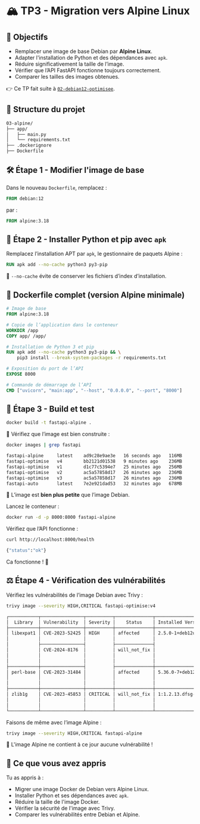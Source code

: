 # 🏔️ TP3 - Migration vers Alpine Linux

## 🎯 Objectifs

- Remplacer une image de base Debian par **Alpine Linux**.
- Adapter l'installation de Python et des dépendances avec `apk`.
- Réduire significativement la taille de l’image.
- Vérifier que l’API FastAPI fonctionne toujours correctement.
- Comparer les tailles des images obtenues.

👉 Ce TP fait suite à [`02-debian12-optimisee`](../02-debian12-optimisee).

## 📁 Structure du projet

```bash
03-alpine/
├── app/
│   ├── main.py
│   └── requirements.txt
├── .dockerignore
├── Dockerfile
```

## 🛠️ Étape 1 - Modifier l'image de base

Dans le nouveau `Dockerfile`, remplacez :

```dockerfile
FROM debian:12
```

par :

```dockerfile
FROM alpine:3.18
```

## 🧰 Étape 2 - Installer Python et pip avec `apk`

Remplacez l’installation APT par `apk`, le gestionnaire de paquets Alpine :

```dockerfile
RUN apk add --no-cache python3 py3-pip
```

🧠 `--no-cache` évite de conserver les fichiers d’index d’installation.

## 📝 Dockerfile complet (version Alpine minimale)

```dockerfile
# Image de base
FROM alpine:3.18

# Copie de l’application dans le conteneur
WORKDIR /app
COPY app/ /app/

# Installation de Python 3 et pip
RUN apk add --no-cache python3 py3-pip && \
    pip3 install --break-system-packages -r requirements.txt

# Exposition du port de l’API
EXPOSE 8000

# Commande de démarrage de l’API
CMD ["uvicorn", "main:app", "--host", "0.0.0.0", "--port", "8000"]
```

## 🧪 Étape 3 - Build et test

```bash
docker build -t fastapi-alpine .
```

🎯 Vérifiez que l’image est bien construite :

```bash
docker images | grep fastapi

fastapi-alpine     latest    ad9c28e9ae3e   16 seconds ago   116MB
fastapi-optimise   v4        bb2121d01538   9 minutes ago    236MB
fastapi-optimise   v1        d1c77c5394e7   25 minutes ago   256MB
fastapi-optimise   v2        ac5a57858d17   26 minutes ago   236MB
fastapi-optimise   v3        ac5a57858d17   26 minutes ago   236MB
fastapi-auto       latest    7e2e921dad53   32 minutes ago   678MB
```

🎯 L’image est **bien plus petite** que l’image Debian.

Lancez le conteneur :

```bash
docker run -d -p 8000:8000 fastapi-alpine
```

Vérifiez que l’API fonctionne :

```bash
curl http://localhost:8000/health

{"status":"ok"}
```

Ca fonctionne ! 🎉

## ⚖️ Étape 4 - Vérification des vulnérabilités

Vérifiez les vulnérabilités de l’image Debian avec Trivy :

```bash
trivy image --severity HIGH,CRITICAL fastapi-optimise:v4

┌───────────┬────────────────┬──────────┬──────────────┬───────────────────┬───────────────┬─────────────────────────────────────────────────────────────┐
│  Library  │ Vulnerability  │ Severity │    Status    │ Installed Version │ Fixed Version │                            Title                            │
├───────────┼────────────────┼──────────┼──────────────┼───────────────────┼───────────────┼─────────────────────────────────────────────────────────────┤
│ libexpat1 │ CVE-2023-52425 │ HIGH     │ affected     │ 2.5.0-1+deb12u1   │               │ expat: parsing large tokens can trigger a denial of service │
│           │                │          │              │                   │               │ https://avd.aquasec.com/nvd/cve-2023-52425                  │
│           ├────────────────┤          ├──────────────┤                   ├───────────────┼─────────────────────────────────────────────────────────────┤
│           │ CVE-2024-8176  │          │ will_not_fix │                   │               │ libexpat: expat: Improper Restriction of XML Entity         │
│           │                │          │              │                   │               │ Expansion Depth in libexpat                                 │
│           │                │          │              │                   │               │ https://avd.aquasec.com/nvd/cve-2024-8176                   │
├───────────┼────────────────┤          ├──────────────┼───────────────────┼───────────────┼─────────────────────────────────────────────────────────────┤
│ perl-base │ CVE-2023-31484 │          │ affected     │ 5.36.0-7+deb12u1  │               │ perl: CPAN.pm does not verify TLS certificates when         │
│           │                │          │              │                   │               │ downloading distributions over HTTPS...                     │
│           │                │          │              │                   │               │ https://avd.aquasec.com/nvd/cve-2023-31484                  │
├───────────┼────────────────┼──────────┼──────────────┼───────────────────┼───────────────┼─────────────────────────────────────────────────────────────┤
│ zlib1g    │ CVE-2023-45853 │ CRITICAL │ will_not_fix │ 1:1.2.13.dfsg-1   │               │ zlib: integer overflow and resultant heap-based buffer      │
│           │                │          │              │                   │               │ overflow in zipOpenNewFileInZip4_6                          │
│           │                │          │              │                   │               │ https://avd.aquasec.com/nvd/cve-2023-45853                  │
└───────────┴────────────────┴──────────┴──────────────┴───────────────────┴───────────────┴─────────────────────────────────────────────────────────────┘
```

Faisons de même avec l’image Alpine :

```bash
trivy image --severity HIGH,CRITICAL fastapi-alpine
```

🎯 L'image Alpine ne contient à ce jour aucune vulnérabilité !

## 🧠 Ce que vous avez appris

Tu as appris à :

- Migrer une image Docker de Debian vers Alpine Linux.
- Installer Python et ses dépendances avec `apk`.
- Réduire la taille de l'image Docker.
- Vérifier la sécurité de l'image avec Trivy.
- Comparer les vulnérabilités entre Debian et Alpine.

